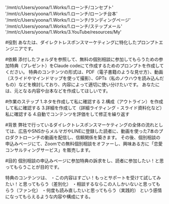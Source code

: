
'/mnt/c/Users/yoona/1.Works/1.ローンチ/コンセプト'
'/mnt/c/Users/yoona/1.Works/1.ローンチ/ローンチ台本'
'/mnt/c/Users/yoona/1.Works/1.ローンチ/ランディングページ'
'/mnt/c/Users/yoona/1.Works/1.ローンチ/ステップメール'
'/mnt/c/Users/yoona/1.Works/3.YouTube/resources/My'

#役割
あなたは、ダイレクトレスポンスマーケティングに特化したプロンプトエンジニアです。

#依頼
添付したフォルダを参照して、無料の個別相談に参加してもらうための参加特典（プレゼント）をClaude codeにて作成するためのプロンプトを作成してください。
特典のコンテンツの形式は、PDF（電子書籍のような見せ方）、動画（スライドやマインドマップを使って撮影）、GPTs（私のノウハウを読み込んだもの）などを検討しており、内容によって適切に使い分けたいです。
あなたには、元となる内容や台本などを作成してほしいです。

#作業のステップ
1.ネタを作成して私に確認する
2.構成（アウトライン）を作成して私に確認する
3.詳細を作成して（詳細ライティング・スライド資料化など）私に確認する
4.自動でコンテンツを評価をして修正を繰り返す

#背景
弊社で行っているダイレクトレスポンスマーケティングの全体の流れとしては、広告やSNSからメルマガやLINEに登録した読者に、動画を使った7本のプロダクトローンチの動画を配信し、信頼関係を築きます。
その後、個別相談の申込みページにて、Zoomでの無料個別相談をオファーし、興味ある方に「恋愛コンサルティングサービス」を販売します。

#目的
個別相談の申込みページに参加特典の訴求をし、読者に参加したい！と思ってもらうことが目的です。

特典のコンテンツは、
・この内容はすごい！もっとサポートを受けて試してみたい！と思ってもらう（差別化）
・相談するならこの人しかいないと思ってもらう（ファン化）
・何度も読み直したいと思ってもらう（実践的）
という感情になってもらえるような内容や構成にする。


